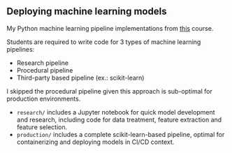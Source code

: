 ## Deploying machine learning models

My Python machine learning pipeline implementations from [this](https://www.udemy.com/course/deployment-of-machine-learning-models/) course.

Students are required to write code for 3 types of machine learning pipelines:

* Research pipeline
* Procedural pipeline
* Third-party based pipeline (ex.: scikit-learn)

I skipped the procedural pipeline given this approach is sub-optimal for production environments.

* `research/` includes a Jupyter notebook for quick model development and research, including code for data treatment, feature extraction and feature selection.
* `production/` includes a complete scikit-learn-based pipeline, optimal for containerizing and deploying models in CI/CD context.